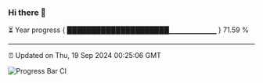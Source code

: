 ### Hi there 👋

⏳ Year progress { █████████████████████▁▁▁▁▁▁▁▁▁ } 71.59 %

---

⏰ Updated on Thu, 19 Sep 2024 00:25:06 GMT

![Progress Bar CI](https://github.com/EinsPommes/EinsPommes/blob/main/.github/workflows/main.yml)
